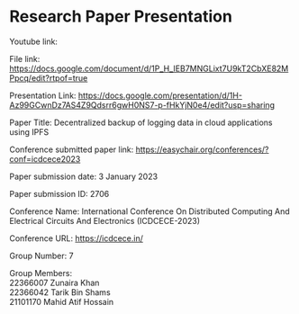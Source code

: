 # Research Paper Presentation

Youtube link: 

File link: https://docs.google.com/document/d/1P_H_IEB7MNGLixt7U9kT2CbXE82MPpcq/edit?rtpof=true

Presentation Link: https://docs.google.com/presentation/d/1H-Az99GCwnDz7AS4Z9Qdsrr6gwH0NS7-p-fHkYjN0e4/edit?usp=sharing

Paper Title: Decentralized backup of logging data in cloud applications using IPFS

Conference submitted paper link: https://easychair.org/conferences/?conf=icdcece2023

Paper submission date: 3 January 2023

Paper submission ID: 2706

Conference Name: International Conference On Distributed Computing And Electrical Circuits And Electronics (ICDCECE-2023)

Conference URL: https://icdcece.in/


Group Number: 7

Group Members:\
22366007 Zunaira Khan\
22366042 Tarik Bin Shams\
21101170 Mahid Atif Hossain
